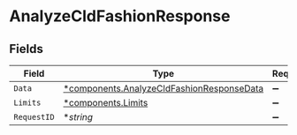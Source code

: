 # AnalyzeCldFashionResponse


## Fields

| Field                                                                                                 | Type                                                                                                  | Required                                                                                              | Description                                                                                           | Example                                                                                               |
| ----------------------------------------------------------------------------------------------------- | ----------------------------------------------------------------------------------------------------- | ----------------------------------------------------------------------------------------------------- | ----------------------------------------------------------------------------------------------------- | ----------------------------------------------------------------------------------------------------- |
| `Data`                                                                                                | [*components.AnalyzeCldFashionResponseData](../../models/components/analyzecldfashionresponsedata.md) | :heavy_minus_sign:                                                                                    | N/A                                                                                                   |                                                                                                       |
| `Limits`                                                                                              | [*components.Limits](../../models/components/limits.md)                                               | :heavy_minus_sign:                                                                                    | N/A                                                                                                   |                                                                                                       |
| `RequestID`                                                                                           | **string*                                                                                             | :heavy_minus_sign:                                                                                    | N/A                                                                                                   | 17c3b70c5096df0e77e838323abb7029                                                                      |